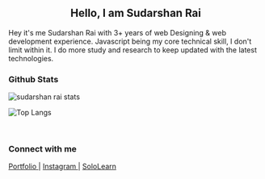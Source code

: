 
<h2 align="center"> Hello, I am Sudarshan Rai </h2>

Hey it's me Sudarshan Rai with 3+ years of web Designing & web development experience. Javascript being my core technical skill, I don't limit within it. I do more study and research to keep updated with the latest technologies.

### Github Stats
![sudarshan rai stats](https://github-readme-stats.vercel.app/api?username=mrsudarshanrai&show_icons=true)

![Top Langs](https://github-readme-stats.vercel.app/api/top-langs/?username=mrsudarshanrai)


<br/>  


### Connect with me 
<a href="https://sudarshanrai.com.np" target="_blank"> Portfolio </a> | <a href="https://www.instagram.com/shudarshan_offical"> Instagram </a> | <a href="https://www.sololearn.com/Profile/4714357"> SoloLearn </a>
